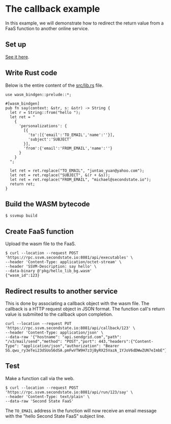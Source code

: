 # The callback example

In this example, we will demonstrate how to redirect the return value from a FaaS function to another online service.

## Set up

[See it here](https://cloud.secondstate.io/function-as-a-service/getting-started).

## Write Rust code

Below is the entire content of the [src/lib.rs](src/lib.rs) file.

```
use wasm_bindgen::prelude::*;

#[wasm_bindgen]
pub fn say(context: &str, s: &str) -> String {
  let r = String::from("hello ");
  let ret = "
    {
      'personalizations': {
        [{
          'to':[{'email':'TO_EMAIL','name':''}],
          'subject':'SUBJECT'
        }],
        'from':{'email':'FROM_EMAIL','name':''}
      }
    }
  ";
  
  let ret = ret.replace("TO_EMAIL", "juntao_yuan@yahoo.com");
  let ret = ret.replace("SUBJECT", &(r + &s));
  let ret = ret.replace("FROM_EMAIL", "michael@secondstate.io");
  return ret;
}
```

## Build the WASM bytecode

```
$ ssvmup build
```

## Create FaaS function

Upload the wasm file to the FaaS.

```
$ curl --location --request POST 'https://rpc.ssvm.secondstate.io:8081/api/executables' \
--header 'Content-Type: application/octet-stream' \
--header 'SSVM-Description: say hello' \
--data-binary @'pkg/hello_lib_bg.wasm'
{"wasm_id":123}
```

## Redirect results to another service

This is done by associating a callback object with the wasm file. The callback is a HTTP request object in JSON format. The function call's return value is submiited to the callback upon completion.

```
curl --location --request PUT 'https://rpc.ssvm.secondstate.io:8081/api/callback/123' \
--header 'Content-Type: application/json' \
--data-raw '{"hostname": "api.sendgrid.com","path": "/v3/mail/send","method": "POST","port": 443,"headers":{"Content-Type": "application/json","authorization": "Bearer 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"}}'
```

## Test

Make a function call via the web.

```
$ curl --location --request POST 'https://rpc.ssvm.secondstate.io:8081/api/run/123/say' \
--header 'Content-Type: text/plain' \
--data-raw 'Second State FaaS'
```

The `TO_EMAIL` address in the function will now receive an email message with the "hello Second State FaaS" subject line.




